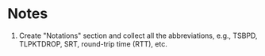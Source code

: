 # Notes

1. Create "Notations" section and collect all the abbreviations, e.g., TSBPD, TLPKTDROP, SRT, round-trip time (RTT), etc.
